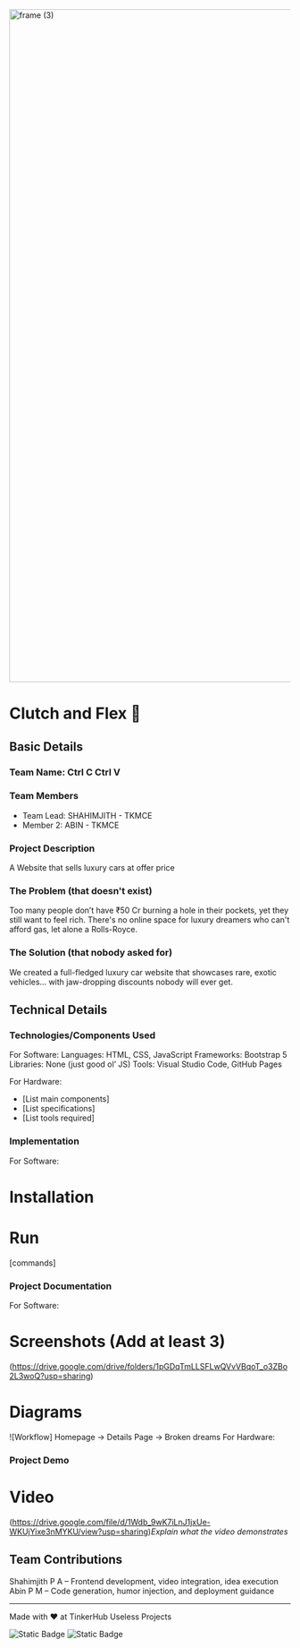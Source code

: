 <img width="3188" height="1202" alt="frame (3)" src="https://github.com/user-attachments/assets/517ad8e9-ad22-457d-9538-a9e62d137cd7" />


# Clutch and Flex 🎯


## Basic Details
### Team Name: Ctrl C Ctrl V


### Team Members
- Team Lead: SHAHIMJITH - TKMCE
- Member 2: ABIN - TKMCE


### Project Description
A Website that sells luxury cars at offer price

### The Problem (that doesn't exist)
Too many people don’t have ₹50 Cr burning a hole in their pockets, yet they still want to feel rich. There's no online space for luxury dreamers who can't afford gas, let alone a Rolls-Royce.


### The Solution (that nobody asked for)
We created a full-fledged luxury car website that showcases rare, exotic vehicles… with jaw-dropping discounts nobody will ever get.

## Technical Details
### Technologies/Components Used
For Software:
Languages: HTML, CSS, JavaScript
Frameworks: Bootstrap 5
Libraries: None (just good ol’ JS)
Tools: Visual Studio Code, GitHub Pages

For Hardware:
- [List main components]
- [List specifications]
- [List tools required]

### Implementation
For Software:
# Installation

# Run
[commands]

### Project Documentation
For Software:

# Screenshots (Add at least 3)
(https://drive.google.com/drive/folders/1pGDqTmLLSFLwQVvVBqoT_o3ZBo2L3woQ?usp=sharing)
# Diagrams
![Workflow]
Homepage → Details Page → Broken dreams
For Hardware:

### Project Demo
# Video
(https://drive.google.com/file/d/1Wdb_9wK7iLnJ1jxUe-WKUjYixe3nMYKU/view?usp=sharing)*Explain what the video demonstrates*



## Team Contributions
Shahimjith P A – Frontend development, video integration, idea execution
Abin P M – Code generation, humor injection, and deployment guidance

---
Made with ❤️ at TinkerHub Useless Projects 

![Static Badge](https://img.shields.io/badge/TinkerHub-24?color=%23000000&link=https%3A%2F%2Fwww.tinkerhub.org%2F)
![Static Badge](https://img.shields.io/badge/UselessProjects--25-25?link=https%3A%2F%2Fwww.tinkerhub.org%2Fevents%2FQ2Q1TQKX6Q%2FUseless%2520Projects)


